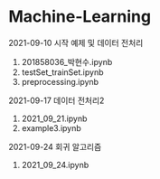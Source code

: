 # Machine-Learning

2021-09-10 시작 예제 및 데이터 전처리
1. 201858036_박현수.ipynb
2. testSet_trainSet.ipynb
3. preprocessing.ipynb

2021-09-17 데이터 전처리2
1. 2021_09_21.ipynb
2. example3.ipynb

2021-09-24 회귀 알고리즘
1. 2021_09_24.ipynb
